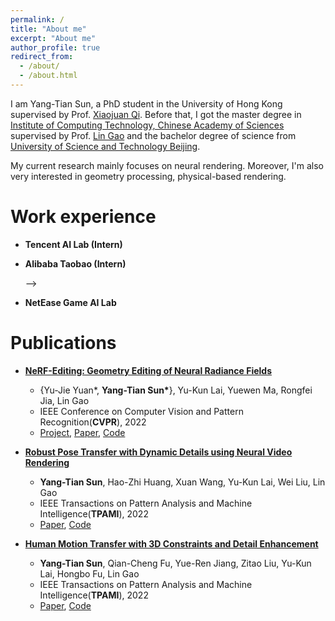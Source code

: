 ```yaml
---
permalink: /
title: "About me"
excerpt: "About me"
author_profile: true
redirect_from: 
  - /about/
  - /about.html
---
```

I am Yang-Tian Sun, a PhD student in the University of Hong Kong supervised by Prof. [Xiaojuan Qi](https://xjqi.github.io/). Before that, I got the master degree in [Institute of Computing Technology, Chinese Academy of Sciences](http://english.ict.cas.cn) supervised by Prof. [Lin Gao](http://www.geometrylearning.com) and the bachelor degree of science from [University of Science and Technology Beijing](https://en.ustb.edu.cn/).

My current research mainly focuses on neural rendering. Moreover, I'm also very interested in geometry processing, physical-based rendering. 

<!-- **Welcome to contact me, the friends who like the intelligent graphics.** -->

Work experience
======
* **Tencent AI Lab (Intern)**
	<!-- Jun 2020 - Mar 2021 -->
	<!-- * Research Intern -->
	<!-- * Digital Human Generation -->

* **Alibaba Taobao (Intern)**
	<!-- Jun 2021 - Oct 2021 -->
	<!-- <!-- * Research Intern -->
	<!-- * Neural Radiance Field --> -->

* **NetEase Game AI Lab**
	<!-- (June 2022 - Now) -->
	<!-- * AI Engineer -->
	<!-- * Neural Rendering -->

Publications
======
* **[NeRF-Editing: Geometry Editing of Neural Radiance Fields](http://geometrylearning.com/NeRFEditing/)**
	* {Yu-Jie Yuan\*, **Yang-Tian Sun\***}, Yu-Kun Lai, Yuewen Ma, Rongfei Jia, Lin Gao
	* IEEE Conference on Computer Vision and Pattern Recognition(**CVPR**), 2022
	* [Project](http://geometrylearning.com/NeRFEditing/), [Paper](https://openaccess.thecvf.com/content/CVPR2022/html/Yuan_NeRF-Editing_Geometry_Editing_of_Neural_Radiance_Fields_CVPR_2022_paper.html), [Code](https://github.com/IGLICT/NeRF-Editing)

* **[Robust Pose Transfer with Dynamic Details using Neural Video Rendering](https://arxiv.org/abs/2106.14132)**
	* **Yang-Tian Sun**, Hao-Zhi Huang, Xuan Wang, Yu-Kun Lai, Wei Liu, Lin Gao
	* IEEE Transactions on Pattern Analysis and Machine Intelligence(**TPAMI**), 2022
	* [Paper](https://ieeexplore.ieee.org/document/9756251), [Code](https://github.com/IGLICT/DynamicHumanGeneration_Jittor)

* **[Human Motion Transfer with 3D Constraints and Detail Enhancement](https://arxiv.org/abs/2003.13510)**
	* **Yang-Tian Sun**, Qian-Cheng Fu, Yue-Ren Jiang, Zitao Liu, Yu-Kun Lai, Hongbo Fu, Lin Gao
	* IEEE Transactions on Pattern Analysis and Machine Intelligence(**TPAMI**), 2022
	* [Paper](https://ieeexplore.ieee.org/document/9868156), [Code](https://github.com/IGLICT/MT_DE-Jittor)


<!-- Professional Services
======
* Program Committee (PC) Member for the Thirty-Seventh AAAI Conference on Artificial Intelligence (AAAI-23) -->

